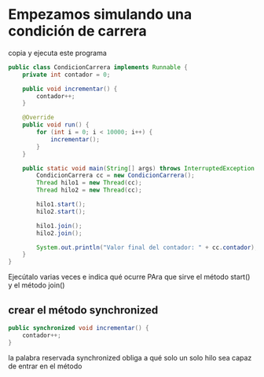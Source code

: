 
# Empezamos simulando una condición de carrera

copia y ejecuta este programa

```java
public class CondicionCarrera implements Runnable {
    private int contador = 0;

    public void incrementar() {
        contador++;
    }

    @Override
    public void run() {
        for (int i = 0; i < 10000; i++) {
            incrementar();
        }
    }

    public static void main(String[] args) throws InterruptedException {
        CondicionCarrera cc = new CondicionCarrera();
        Thread hilo1 = new Thread(cc);
        Thread hilo2 = new Thread(cc);

        hilo1.start();
        hilo2.start();

        hilo1.join();
        hilo2.join();

        System.out.println("Valor final del contador: " + cc.contador);
    }
}

```
Ejecútalo varias veces e indica qué ocurre
PAra que sirve el método start()  y el método join()

## crear el método synchronized 

```java
public synchronized void incrementar() {
    contador++;
}
```

la palabra reservada synchronized obliga a qué solo un solo hilo sea capaz de entrar en el método




